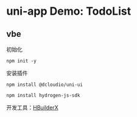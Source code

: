 # uni-app Demo: TodoList
vbe
---
初始化

`npm init -y`

安装插件

`npm install @dcloudio/uni-ui`

`npm install hydrogen-js-sdk`

开发工具：[HBuilderX](https://www.dcloud.io/hbuilderx.html)